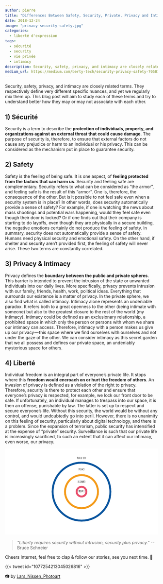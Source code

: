 ```yaml
---
author: pierre
title: "Differences Between Safety, Security, Private, Privacy and Intimacy"
date: 2018-12-24
image: "privacy-security-safety.jpg"
categories:
  - liberté d'expression
tags:
  - sécurité
  - security
  - vie privée
  - intimacy
description: Security, safety, privacy, and intimacy are closely related terms. They respectively define very different specific nuances, and yet we regularly mix them up. This blog post will aim to study each of these terms and try to understand better how they may or may not associate with each other.
medium_url: https://medium.com/berty-tech/security-privacy-safety-7050168d5453-d29fd57f5b20
---
```


Security, safety, privacy, and intimacy are closely related terms. They respectively define very different specific nuances, and yet we regularly mix them up. This blog post will aim to study each of these terms and try to understand better how they may or may not associate with each other.

## 1) Sécurité
Security is a term to describe the **protection of individuals, property, and organizations against an external threat that could cause damage**. The purpose of security is, therefore, to ensure that external factors do not cause any prejudice or harm to an individual or his privacy. This can be considered as the mechanism put in place to guarantee security.

## 2) Safety
Safety is the feeling of being safe. It is one aspect, of **feeling protected from the factors that can harm us**. Security and feeling safe are complementary. Security refers to what can be considered as “the armor”, and feeling safe is the result of this “armor”. One is, therefore, the consequence of the other. But is it possible to not feel safe even when a security system is in place? In other words, does security automatically provide a sense of safety? For example, if one is watching the news about mass shootings and potential wars happening, would they feel safe even though their door is locked? Or if one finds out that their company is starting to do layoffs, even though they are physically in a secure building, the negative emotions certainly do not produce the feeling of safety. In summary, security does not automatically provide a sense of safety. Humans need physical security and emotional safety. On the other hand, if shelter and security aren’t provided first, the feeling of safety will never arise. These two terms are constantly correlated.

## 3) Privacy & Intimacy
Privacy defines the **boundary between the public and private spheres**. This barrier is intended to prevent the intrusion of the state or unwanted individuals into our daily lives. More specifically, privacy prevents intrusion with our family, friends, health, work, political ideas. Everything that surrounds our existence is a matter of privacy. In the private sphere, we also find what is called intimacy. Intimacy alone represents an undeniable paradox. It refers both to a great openness to the other (being intimate with someone) but also to the greatest closure to the rest of the world (my intimacy). Intimacy could be defined as an exclusionary relationship, a prohibited space in which only the person or persons with whom we share our intimacy can access. Therefore, intimacy with a person makes us give up our privacy — this space where we find ourselves with ourselves and not under the gaze of the other. We can consider intimacy as this secret garden that we all possess and defines our private space, an undeniably mysterious space for others.

## 4) Liberté
Individual freedom is an integral part of everyone’s private life. It stops where this **freedom would encroach on or hurt the freedom of others**. An invasion of privacy is defined as a violation of the right to privacy. Therefore, security is there to protect each other and ensure that everyone’s privacy is respected, for example, we lock our front door to be safe. If unfortunately, an individual manages to trespass into our space, it is then an offense, punishable by law. The latter is set up to respect and secure everyone’s life. Without this security, the world would be without any control, and would undoubtedly go into peril. However, there is no unanimity on this feeling of security, particularly about digital technology, and there is a problem. Since the expansion of terrorism, public security has intensified at the expense of “private” security. Surveillance is such that our private life is increasingly sacrificed, to such an extent that it can affect our intimacy, even worse, our privacy.

![](privacy-security-safety-2.png)

> _"Liberty requires security without intrusion, security plus privacy."_ --  Bruce Schneier

Cheers Internet, feel free to clap & follow our stories, see you next time. 🤫

{{< tweet id="1077254213045026816" >}}

&#x1F4F7; by [Lars_Nissen_Photoart](https://pixabay.com/fr/amour-rage-deuil-haine-%C3%A9vasion-2055960/)
